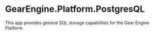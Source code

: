 # GearEngine.Platform.PostgresQL

This app provides general SQL storage capabilities for the Gear Engine Platform.